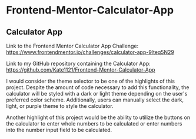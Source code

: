 # Frontend-Mentor-Calculator-App

## Calculator App

Link to the Frontend Mentor Calculator App Challenge:
https://www.frontendmentor.io/challenges/calculator-app-9lteq5N29

Link to my GitHub repository containing the Calculator App:
https://github.com/Kate1121/Frontend-Mentor-Calculator-App

I would consider the theme selector to be one of the highlights of this project. Despite the amount of code necessary to add this functionality, the calculator will be styled with a dark or light theme depending on the user's preferred color scheme. Additionally, users can manually select the dark, light, or purple theme to style the calculator.

Another highlight of this project would be the ability to utilize the buttons on the calculator to enter whole numbers to be calculated or enter numbers into the number input field to be calculated.
